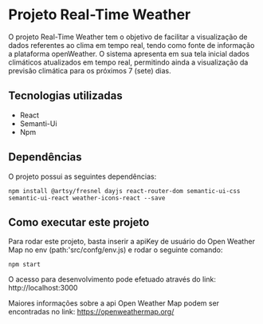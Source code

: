 # Projeto Real-Time Weather

O projeto Real-Time Weather tem o objetivo de facilitar a visualização de dados referentes ao clima em tempo real, tendo como fonte de informação a plataforma openWeather. O sistema apresenta em sua tela inicial dados climáticos atualizados em tempo real, permitindo ainda a visualização da previsão climática para os próximos 7 (sete) dias.

## Tecnologias utilizadas

- React
- Semanti-Ui
- Npm

## Dependências

O projeto possui as seguintes dependências:

```
npm install @artsy/fresnel dayjs react-router-dom semantic-ui-css semantic-ui-react weather-icons-react --save
```

## Como executar este projeto

Para rodar este projeto, basta inserir a apiKey de usuário do Open Weather Map no env (path:'src/confg/env.js) e rodar o seguinte comando:

```
npm start
```

O acesso para desenvolvimento pode efetuado através do link: http://localhost:3000

Maiores informações sobre a api Open Weather Map podem ser encontradas no link: https://openweathermap.org/
